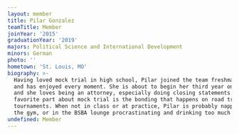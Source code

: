```yaml
---
layout: member
title: Pilar Gonzalez
teamTitle: Member
joinYear: '2015'
graduationYear: '2019'
majors: Political Science and International Development
minors: German
photo: ''
hometown: 'St. Louis, MO'
biography: >-
  Having loved mock trial in high school, Pilar joined the team freshman year
  and has enjoyed every moment. She is about to begin her third year on WUMT,
  and she loves being an attorney, especially doing closing statements. Her
  favorite part about mock trial is the bonding that happens on road trips to
  tournaments. When not in class or at practice, Pilar is probably napping, at
  the gym, or in the BSBA lounge procrastinating and drinking too much coffee.
undefined: Member
---
```


